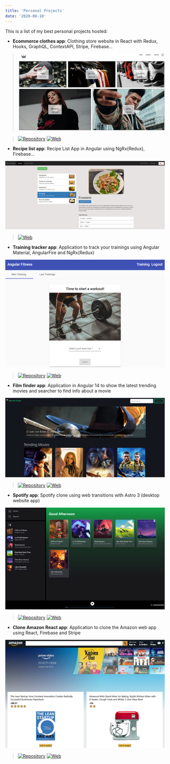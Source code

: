 ```yaml
---
title: 'Personal Projects'
date: '2020-08-10'
---
```



This is a list of my best personal projects hosted:

- **Ecommerce clothes app**: Clothing store website in React with Redux, Hooks, GraphQL, ContextAPI, Stripe, Firebase...

> ![img](../images/personal-project-image1.png)

> [![Repository](https://img.shields.io/badge/-Show%20repository-grey)](https://github.com/xavigu/ClothesStore) [![Web](https://img.shields.io/badge/-Show%20Web-grey)](https://xavigu-clothes-store.herokuapp.com)

- **Recipe list app**: Recipe List App in Angular using NgRx(Redux), Firebase...

![img](../images/personal-project-image2.png)

> [![Web](https://img.shields.io/badge/-Show%20Web-grey)](https://ng-course-recipeapp.firebaseapp.com)

- **Training tracker app**: Application to track your trainings using Angular Material, AngularFire and NgRx(Redux)

![img](../images/personal-project-image3.png)

> [![Repository](https://img.shields.io/badge/-Show%20repository-grey)](https://github.com/xavigu/FitnessTracker) [![Web](https://img.shields.io/badge/-Show%20Web-grey)](https://fitness-tracker-1f8c0.firebaseapp.com)

- **Film finder app**: Application in Angular 14 to show the latest trending movies and searcher to find info about a movie

![img](../images/personal-project-image4.png)

> [![Repository](https://img.shields.io/badge/-Show%20repository-grey)](https://github.com/xavigu/filmder) [![Web](https://img.shields.io/badge/-Show%20Web-grey)](https://filmder.netlify.app)

- **Spotify app**: Spotify clone using web transitions with Astro 3 (desktop website app) 

![img](../images/personal-project-image6.png)

> [![Repository](https://img.shields.io/badge/-Show%20repository-grey)](https://github.com/xavigu/spotify-astro) [![Web](https://img.shields.io/badge/-Show%20Web-grey)](https://spotify-astro.netlify.app/)

- **Clone Amazon React app**: Application to clone the Amazon web app using React, Firebase and Stripe

![img](../images/personal-project-image5.png)

> [![Repository](https://img.shields.io/badge/-Show%20repository-grey)](https://github.com/xavigu/Amazon-clone) [![Web](https://img.shields.io/badge/-Show%20Web-grey)](https://clone-84b1f.web.app)
